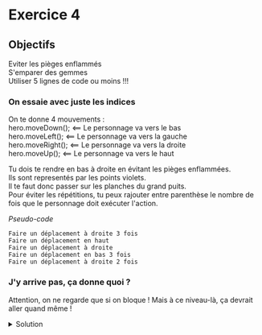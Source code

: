 # Exercice 4

## Objectifs

Eviter les pièges enflammés\
S'emparer des gemmes\
Utiliser 5 lignes de code ou moins !!!

### On essaie avec juste les indices

On te donne 4 mouvements :\
hero.moveDown();    <== Le personnage va vers le bas\
hero.moveLeft();    <== Le personnage va vers la gauche\
hero.moveRight();   <== Le personnage va vers la droite\
hero.moveUp();      <== Le personnage va vers le haut

Tu dois te rendre en bas à droite en évitant les pièges enflammées.\
Ils sont representés par les points violets.\
Il te faut donc passer sur les planches du grand puits.\
Pour éviter les répétitions, tu peux rajouter entre parenthèse le nombre de fois que le personnage doit exécuter l'action.

*Pseudo-code*
```
Faire un déplacement à droite 3 fois
Faire un déplacement en haut
Faire un déplacement à droite
Faire un déplacement en bas 3 fois
Faire un déplacement à droite 2 fois
```

### J'y arrive pas, ça donne quoi ?

Attention, on ne regarde que si on bloque ! Mais à ce niveau-là, ça devrait aller quand même !

<details>
  <summary>Solution</summary>

```JavaScript
hero.moveRight(3);
hero.moveUp();
hero.moveRight();
hero.moveDown(3);
hero.moveRight(2);
```

</details>